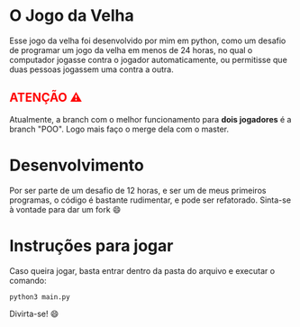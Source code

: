 # O Jogo da Velha

Esse jogo da velha foi desenvolvido por mim em python, como um desafio de programar um jogo da velha em menos de 24 horas, no qual o computador jogasse contra o jogador automaticamente, ou permitisse que duas pessoas jogassem uma contra a outra.

<h2 style="color:red;"> ATENÇÃO ⚠️ </h2>
Atualmente, a branch com o melhor funcionamento para <b>dois jogadores</b> é a branch "POO".
Logo mais faço o merge dela com o master.

# Desenvolvimento 

Por ser parte de um desafio de 12 horas, e ser um de meus primeiros programas, o código é bastante rudimentar, e pode ser refatorado. Sinta-se à vontade para dar um fork 😄

# Instruções para jogar
Caso queira jogar, basta entrar dentro da pasta do arquivo e executar o comando:

    python3 main.py

Divirta-se! :smile:

